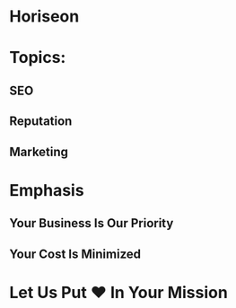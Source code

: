 # Horiseon


# Topics:


## SEO

## Reputation

## Marketing



# Emphasis


## Your Business Is Our Priority

## Your Cost Is Minimized



# Let Us Put ❤️ In Your Mission